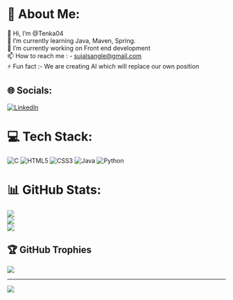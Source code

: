 # 💫 About Me:
👋 Hi, I’m @Tenka04<br>🌱 I’m currently learning Java, Maven, Spring.<br>🔭 I’m currently working on Front end development<br>📫 How to reach me : - sujalsangle@gmail.com<br>⚡ Fun fact :- We are creating AI which will replace our own position


## 🌐 Socials:
[![LinkedIn](https://img.shields.io/badge/LinkedIn-%230077B5.svg?logo=linkedin&logoColor=white)](https://linkedin.com/in/www.linkedin.com/in/sujal-sangle) 

# 💻 Tech Stack:
![C](https://img.shields.io/badge/c-%2300599C.svg?style=for-the-badge&logo=c&logoColor=white) ![HTML5](https://img.shields.io/badge/html5-%23E34F26.svg?style=for-the-badge&logo=html5&logoColor=white) ![CSS3](https://img.shields.io/badge/css3-%231572B6.svg?style=for-the-badge&logo=css3&logoColor=white) ![Java](https://img.shields.io/badge/java-%23ED8B00.svg?style=for-the-badge&logo=openjdk&logoColor=white) ![Python](https://img.shields.io/badge/python-3670A0?style=for-the-badge&logo=python&logoColor=ffdd54)
# 📊 GitHub Stats:
![](https://github-readme-stats.vercel.app/api?username=Tenka04&theme=omni&hide_border=false&include_all_commits=false&count_private=false)<br/>
![](https://github-readme-streak-stats.herokuapp.com/?user=Tenka04&theme=omni&hide_border=false)<br/>
![](https://github-readme-stats.vercel.app/api/top-langs/?username=Tenka04&theme=omni&hide_border=false&include_all_commits=false&count_private=false&layout=compact)

## 🏆 GitHub Trophies
![](https://github-profile-trophy.vercel.app/?username=Tenka04&theme=radical&no-frame=false&no-bg=false&margin-w=4)

---
[![](https://visitcount.itsvg.in/api?id=Tenka04&icon=2&color=6)](https://visitcount.itsvg.in)

<!-- Proudly created with GPRM ( https://gprm.itsvg.in ) -->
